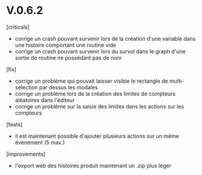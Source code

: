 # V.0.6.2

[criticals]
* corrige un crash pouvant survenir lors de la création d'une variable dans une histoire comportant une routine vide
* corrige un crash pouvant survenir lors du survol dans le graph d'une sortie de routine ne possédant pas de nom

[fix]
* corrige un problème qui pouvait laisser visible le rectangle de multi-sélection par dessus les modales
* corrige un problème lors de la création des limites de compteurs aléatoires dans l'éditeur
* corrige un problème sur la saisie des limites dans les actions sur les compteurs

[feats]
* il est maintenant possible d'ajouter plusieurs actions sur un même évènement (5 max.)

[improvements]
* l'export web des histoires produit maintenant un .zip plus léger
